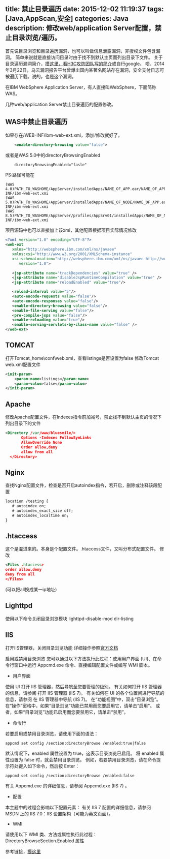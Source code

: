 title: 禁止目录遍历
date: 2015-12-02 11:19:37
tags: [Java,AppScan,安全]
categories: Java
description: 修改web/application Server配置，禁止目录浏览/遍历。
---

首先说目录浏览和目录遍历漏洞，也可以叫做信息泄露漏洞，非授权文件包含漏洞。
简单来说就是直接访问目录时由于找不到默认主页而列出目录下文件。
关于目录遍历漏洞简介，[摸这里，看H3C攻防团队写的简介](http://www.h3c.com.cn/Products___Technology/Products/IP_Security/Security_Research/Home/Technology/201503/856838_30003_0.htm)或自行google。
唔，2014年3月22日，乌云漏洞报告平台曾爆出国内某著名网站存在漏洞，安全支付日志可被遍历下载。说的，也是这个漏洞。

在IBM WebSphere Application Server，有人直接叫WebSphere，下面简称WAS。

几种web/application Server禁止目录遍历的配置修改。

## WAS中禁止目录遍历

如果存在/WEB-INF/ibm-web-ext.xmi，添加/修改就好了。

```xml
	<enable-directory-browsing value="false">	
```	
或者是WAS 5.0中的directoryBrowsingEnabled
```xml
	directoryBrowsingEnabled="fasle"
```

PS:路径可能在
```shell
(WAS 4.0)PATH_TO_WASHOME/AppServer/installedApps/NAME_OF_APP.ear/NAME_OF_APP.war/WEB-INF/ibm-web-ext.xmi
(WAS 5.0)PATH_TO_WASHOME/AppServer/installedApps/NAME_OF_NODE/NAME_OF_APP.ear/NAME_OF_APP.war/WEB-INF/ibm-web-ext.xmi
(WAS 8.5)PATH_TO_WASHOME/AppServer/profiles/AppSrv01/installedApps/NAME_OF_NODE/NAME_OF_APP.ear/NAME_OF_APP.war/WEB-INF/ibm-web-ext.xmi
```

项目源码中也可以直接加上该xmi，其他配置根据项目实际情况修改
```xml
<?xml version="1.0" encoding="UTF-8"?>
<web-ext
   xmlns="http://websphere.ibm.com/xml/ns/javaee"
   xmlns:xsi="http://www.w3.org/2001/XMLSchema-instance"
   xsi:schemaLocation="http://websphere.ibm.com/xml/ns/javaee http://websphere.ibm.com/xml/ns/javaee/ibm-web-ext_1_0.xsd"
      version="1.0">
  
   <jsp-attribute name="trackDependencies" value="true" />
   <jsp-attribute name="disableJspRuntimeCompilation" value="true" />
   <jsp-attribute name="reloadEnabled" value="true"/>

   <reload-interval value="5"/>
   <auto-encode-requests value="false"/>
   <auto-encode-responses value="false"/>
   <enable-directory-browsing value="false"/>
   <enable-file-serving value="false"/>
   <pre-compile-jsps value="false"/>
   <enable-reloading value="true"/>
   <enable-serving-servlets-by-class-name value="false" />  
</web-ext>
```

## TOMCAT

打开Tomcat_home\conf\web.xml，查看listings是否设置为false
修改Tomcat web.xml配置文件
```xml
<init-param>
    <param-name>listings</param-name>
    <param-value>false</param-value>
</init-param>
```

## Apache

修改Apache配置文件，在Indexes指令前加减号，禁止找不到默认主页的情况下列出目录下的文件
```xml 
<Directory /var/www/bluesmile/>
       Options -Indexes FollowSymLinks
       AllowOverride None
       Order allow,deny
       allow from all
  </Directory>
```

## Nginx

查找Nginx配置文件，检查是否开启autoindex指令，若开启，删除或注释该段配置
```xml
location /testing {
   # autoindex on;
   # autoindex_exact_size off;
   # autoindex_localtime on;
}
```

## .htaccess

这个是混进来的。本身是个配置文件。.htaccess文件，又叫分布式配置文件。
修改
```xml
<Files .htaccess>
order allow,deny
deny from all
</Files>
```
(可以把all换成某一ip地址)

## Lighttpd

使用以下命令关闭目录浏览模块
lighttpd-disable-mod dir-listing 

## IIS

打开IIS管理器，关闭目录浏览功能
详细操作参照[官方文档](https://technet.microsoft.com/zh-cn/library/cc731109(v=ws.10).aspx)

启用或禁用目录浏览
您可以通过以下方法执行此过程：使用用户界面 (UI)、在命令行窗口中运行 Appcmd.exe 命令、直接编辑配置文件或编写 WMI 脚本。
 - 用户界面

使用 UI
打开 IIS 管理器，然后导航至您要管理的级别。 有关如何打开 IIS 管理器的信息，请参阅 打开 IIS 管理器 (IIS 7)。 有关如何在 UI 的各个位置间进行导航的信息，请参阅 在 IIS 管理器中导航 (IIS 7)。
在“功能视图”中，双击“目录浏览”。
在“操作”窗格中，如果“目录浏览”功能已禁用而您要启用它，请单击“启用”。 或者，如果“目录浏览”功能已启用而您要禁用它，请单击“禁用”。
 - 命令行

若要启用或禁用目录浏览，请使用下面的语法：
```shell
appcmd set config /section:directoryBrowse /enabled:true|false
```
默认情况下，enabled 属性设置为 true，这表示目录浏览已启用。 将 enabled 属性设置为 false 时，就会禁用目录浏览。
例如，若要禁用目录浏览，请在命令提示符处键入如下命令，然后按 Enter：
```shell
appcmd set config /section:directoryBrowse /enabled:false
```
有关 Appcmd.exe 的详细信息，请参阅 Appcmd.exe (IIS 7) 。
 - 配置

本主题中的过程会影响以下配置元素：
<directoryBrowse>
有关 IIS 7 配置的详细信息，请参阅 MSDN 上的 IIS 7.0：IIS 设置架构（可能为英文页面）。
 - WMI

请使用以下 WMI 类、方法或属性执行此过程：
DirectoryBrowseSection.Enabled 属性

参考链接，[摸这里](bluesmile.cc/post-54.html)
